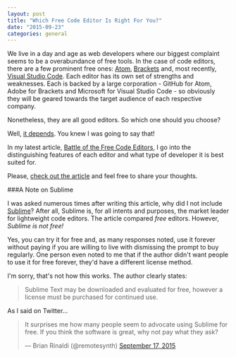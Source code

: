 ```yaml
---
layout: post
title: "Which Free Code Editor Is Right For You?"
date: "2015-09-23"
categories: general
---
```


We live in a day and age as web developers where our biggest complaint seems to be a overabundance of free tools. In the case of code editors, there are a few prominent free ones: [Atom](http://atom.io), [Brackets](http://brackets.io/) and, most recently, [Visual Studio Code](https://code.visualstudio.com/). Each editor has its own set of strengths and weaknesses. Each is backed by a large corporation - GitHub for Atom, Adobe for Brackets and Microsoft for Visual Studio Code - so obviously they will be geared towards the target audience of each respective company.

Nonetheless, they are all good editors. So which one should you choose?

Well, [it depends](http://developer.telerik.com/featured/battle-of-the-free-code-editors/). You knew I was going to say that!

In my latest article, [Battle of the Free Code Editors](http://developer.telerik.com/featured/battle-of-the-free-code-editors/), I go into the distinguishing features of each editor and what type of developer it is best suited for.

Please, [check out the article](http://developer.telerik.com/featured/battle-of-the-free-code-editors/) and feel free to share your thoughts.

###A Note on Sublime

I was asked numerous times after writing this article, why did I not include [Sublime](http://www.sublimetext.com/)? After all, Sublime is, for all intents and purposes, the market leader for lightweight code editors. The article compared _free_ editors. However, _Sublime is not free!_

Yes, you can try it for free and, as many responses noted, use it forever without paying if you are willing to live with dismissing the prompt to buy regularly. One person even noted to me that if the author didn't want people to use it for free forever, they'd have a different license method.

I'm sorry, that's not how this works. The author clearly states:

> Sublime Text may be downloaded and evaluated for free, however a license must be purchased for continued use.

As I said on Twitter...

<blockquote class="twitter-tweet" lang="en"><p lang="en" dir="ltr">It surprises me how many people seem to advocate using Sublime for free. If you think the software is great, why not pay what they ask?</p>&mdash; Brian Rinaldi (@remotesynth) <a href="https://twitter.com/remotesynth/status/644542401911083008">September 17, 2015</a></blockquote>
<script async src="//platform.twitter.com/widgets.js" charset="utf-8"></script>
